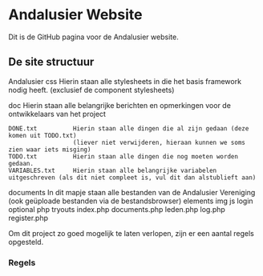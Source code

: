 # Andalusier Website

Dit is de GitHub pagina voor de Andalusier website.

## De site structuur

Andalusier
  css                 Hierin staan alle stylesheets in die het basis framework nodig heeft. (exclusief de component stylesheets)

  

  doc                 Hierin staan alle belangrijke berichten en opmerkingen voor de ontwikkelaars van het project

    DONE.txt          Hierin staan alle dingen die al zijn gedaan (deze komen uit TODO.txt)
                      (liever niet verwijderen, hieraan kunnen we soms zien waar iets misging)
    TODO.txt          Hierin staan alle dingen die nog moeten worden gedaan.
    VARIABLES.txt     Hierin staan alle belangrijke variabelen uitgeschreven (als dit niet compleet is, vul dit dan alstublieft aan)

  documents           In dit mapje staan alle bestanden van de Andalusier Vereniging (ook geüploade bestanden via de bestandsbrowser)
  elements
  img
  js
  login
  optional
  php
  tryouts
  index.php
  documents.php
  leden.php
  log.php
  register.php



Om dit project zo goed mogelijk te laten verlopen, zijn er een aantal regels opgesteld.

### Regels
